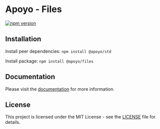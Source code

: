 # Apoyo - Files

[![npm version](https://badgen.net/npm/v/@apoyo/files)](https://www.npmjs.com/package/@apoyo/files)

## Installation

Install peer dependencies:
`npm install @apoyo/std`

Install package:
`npm install @apoyo/files`

## Documentation

Please visit the [documentation](https://nx-apoyo.netlify.app/guide/files/getting-started.html) for more information.

## License

This project is licensed under the MIT License - see the [LICENSE](LICENSE) file for details.


